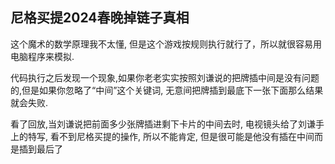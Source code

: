 尼格买提2024春晚掉链子真相
---

这个魔术的数学原理我不太懂, 但是这个游戏按规则执行就行了，所以就很容易用电脑程序来模拟.

代码执行之后发现一个现象,如果你老老实实按照刘谦说的把牌插中间是没有问题的,但是如果你忽略了“中间”这个关键词, 无意间把牌插到最底下一张下面那么结果就会失败.

看了回放,当刘谦说把前面多少张牌插进剩下卡片的中间去时, 电视镜头给了刘谦手上的特写, 看不到尼格买提的操作, 所以不能肯定, 但是很可能是他没有插在中间而是插到最后了
